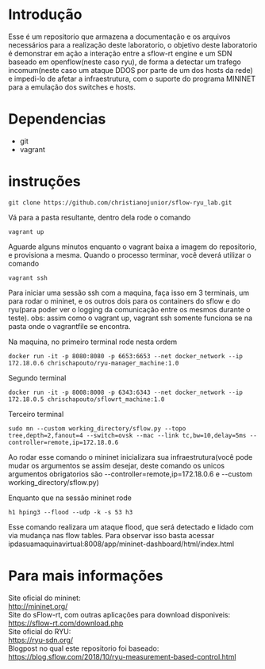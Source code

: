 # Introdução
Esse é um repositorio que armazena a documentação e os arquivos necessários para a realização deste laboratorio, o objetivo deste laboratorio é demonstrar em ação a interação entre a sflow-rt engine e um SDN baseado em openflow(neste caso ryu), de forma a detectar um trafego incomum(neste caso um ataque DDOS por parte de um dos hosts da rede) e impedi-lo de afetar a infraestrutura, com o suporte do programa MININET para a emulação dos switches e hosts.

# Dependencias
- git
- vagrant

# instruções

```
git clone https://github.com/christianojunior/sflow-ryu_lab.git
```
Vá para a pasta resultante, dentro dela rode o comando
```
vagrant up
```
Aguarde alguns minutos enquanto o vagrant baixa a imagem do repositorio, e provisiona a mesma.
Quando o processo terminar, você deverá utilizar o comando 
```
vagrant ssh
```
Para iniciar uma sessão ssh com a maquina, faça isso em 3 terminais, um para rodar o mininet, e os outros dois para os containers do sflow e do ryu(para poder ver o logging da comunicação entre os mesmos durante o teste).
obs: assim como o vagrant up, vagrant ssh somente funciona se na pasta onde o vagrantfile se encontra.

Na maquina, no primeiro terminal rode nesta ordem
```
docker run -it -p 8080:8080 -p 6653:6653 --net docker_network --ip 172.18.0.6 chrischapouto/ryu-manager_machine:1.0
```
Segundo terminal
```
docker run -it -p 8008:8008 -p 6343:6343 --net docker_network --ip 172.18.0.5 chrischapouto/sflowrt_machine:1.0
```
Terceiro terminal
```
sudo mn --custom working_directory/sflow.py --topo tree,depth=2,fanout=4 --switch=ovsk --mac --link tc,bw=10,delay=5ms --controller=remote,ip=172.18.0.6
```
Ao rodar esse comando o mininet inicializara sua infraestrutura(você pode mudar os argumentos se assim desejar, deste comando os unicos argumentos obrigatorios são  --controller=remote,ip=172.18.0.6 e --custom working_directory/sflow.py)

Enquanto que na sessão mininet rode 
```
h1 hping3 --flood --udp -k -s 53 h3
```
Esse comando realizara um ataque flood, que será detectado e lidado com via mudança nas flow tables.
Para observar isso basta acessar ipdasuamaquinavirtual:8008/app/mininet-dashboard/html/index.html
# Para mais informações

Site oficial do mininet:  
http://mininet.org/  
Site do sFlow-rt, com outras aplicações para download disponiveis:  
https://sflow-rt.com/download.php  
Site oficial do RYU:  
https://ryu-sdn.org/  
Blogpost no qual este repositorio foi baseado:  
https://blog.sflow.com/2018/10/ryu-measurement-based-control.html  
